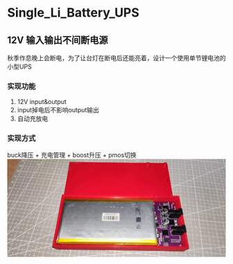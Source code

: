 # Single_Li_Battery_UPS

## 12V 输入输出不间断电源

秋季作息晚上会断电，为了让台灯在断电后还能亮着，设计一个使用单节锂电池的小型UPS

### 实现功能

1. 12V input&output
2. input掉电后不影响output输出
3. 自动充放电

### 实现方式

buck降压 + 充电管理 + boost升压 + pmos切换
<br>
![成品](/img/1.jpg "成品")
